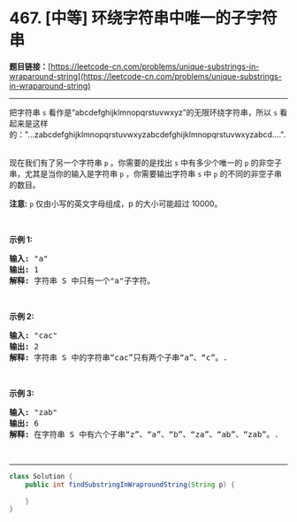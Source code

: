 # 467. [中等] 环绕字符串中唯一的子字符串

**题目链接：**[https://leetcode-cn.com/problems/unique-substrings-in-wraparound-string](https://leetcode-cn.com/problems/unique-substrings-in-wraparound-string)

---

<div class="content__1Y2H">
 <div class="notranslate">
  <p>把字符串 <code>s</code> 看作是“abcdefghijklmnopqrstuvwxyz”的无限环绕字符串，所以&nbsp;<code>s</code> 看起来是这样的："...zabcdefghijklmnopqrstuvwxyzabcdefghijklmnopqrstuvwxyzabcd....".&nbsp;</p> 
  <p>现在我们有了另一个字符串 <code>p</code> 。你需要的是找出 <code>s</code> 中有多少个唯一的 <code>p</code> 的非空子串，尤其是当你的输入是字符串 <code>p</code> ，你需要输出字符串&nbsp;<code>s</code> 中 <code>p</code> 的不同的非空子串的数目。&nbsp;</p> 
  <p><strong>注意:</strong> <code>p</code>&nbsp;仅由小写的英文字母组成，p 的大小可能超过 10000。</p> 
  <p>&nbsp;</p> 
  <p><strong>示例&nbsp;1:</strong></p> 
  <pre class="language-text"><strong>输入:</strong> "a"
<strong>输出:</strong> 1
<strong>解释:</strong> 字符串 S 中只有一个"a"子字符。
</pre> 
  <p>&nbsp;</p> 
  <p><strong>示例 2:</strong></p> 
  <pre class="language-text"><strong>输入:</strong> "cac"
<strong>输出:</strong> 2
<strong>解释:</strong> 字符串 S 中的字符串“cac”只有两个子串“a”、“c”。.
</pre> 
  <p>&nbsp;</p> 
  <p><strong>示例 3:</strong></p> 
  <pre class="language-text"><strong>输入:</strong> "zab"
<strong>输出:</strong> 6
<strong>解释:</strong> 在字符串 S 中有六个子串“z”、“a”、“b”、“za”、“ab”、“zab”。.
</pre> 
  <p>&nbsp;</p> 
 </div>
</div>

---

```java
class Solution {
    public int findSubstringInWraproundString(String p) {
        
    }
}
```